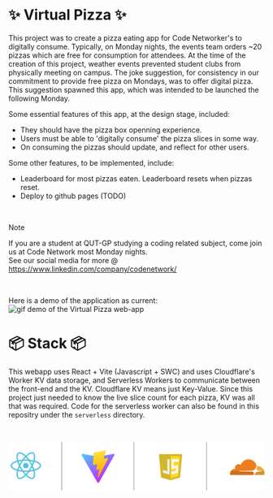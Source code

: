 #  ✨ Virtual Pizza ✨
This project was to create a pizza eating app for Code Networker's to digitally consume.
Typically, on Monday nights, the events team orders ~20 pizzas which are free for consumption for attendees.
At the time of the creation of this project, weather events prevented student clubs from physically meeting on campus.
The joke suggestion, for consistency in our commitment to provide free pizza on Mondays, was to offer digital pizza.
This suggestion spawned this app, which was intended to be launched the following Monday.

<p></p>
Some essential features of this app, at the design stage, included:

- They should have the pizza box openning experience.
- Users must be able to 'digitally consume' the pizza slices in some way.
- On consuming the pizzas should update, and reflect for other users.

<p></p>
Some other features, to be implemented, include:

- Leaderboard for most pizzas eaten. Leaderboard resets when pizzas reset.
- Deploy to github pages (TODO)

<br>

> [!NOTE]  
> If you are a student at QUT-GP studying a coding related subject, come join us at Code Network most Monday nights.  
> See our social media for more @ https://www.linkedin.com/company/codenetwork/

<br>

Here is a demo of the application as current:  
![gif demo of the Virtual Pizza web-app](images/v1-example.gif)


# 📦 Stack 📦
This webapp uses React + Vite (Javascript + SWC) and uses Cloudflare's Worker KV data storage, and Serverless Workers to communicate between the front-end and the KV.
Cloudflare KV means just Key-Value. Since this project just needed to know the live slice count for each pizza, KV was all that was required.
Code for the serverless worker can also be found in this repositry under the `serverless` directory.  

<br> 

![Image of the stack used: React + Vite + Cloudflare](images/frameworks-n-services-used.png)
